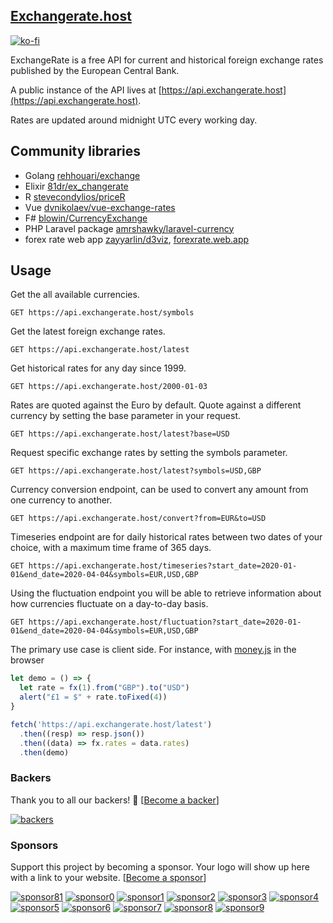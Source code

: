 ## [Exchangerate.host](https://exchangerate.host)

[![ko-fi](https://www.ko-fi.com/img/githubbutton_sm.svg)](https://ko-fi.com/X8X5261MF)

ExchangeRate is a free API for current and historical foreign exchange rates published by the European Central Bank.

A public instance of the API lives at [https://api.exchangerate.host](https://api.exchangerate.host).

Rates are updated around midnight UTC every working day.

## Community libraries

- Golang [rehhouari/exchange](https://github.com/rehhouari/exchange)
- Elixir [81dr/ex_changerate](https://github.com/81dr/ex_changerate)
- R [stevecondylios/priceR](https://github.com/stevecondylios/priceR)
- Vue [dvnikolaev/vue-exchange-rates](https://github.com/dvnikolaev/vue-exchange-rates)
- F# [blowin/CurrencyExchange](https://github.com/blowin/CurrencyExchange)
- PHP Laravel package [amrshawky/laravel-currency](https://github.com/amrshawky/laravel-currency)
- forex rate web app [zayyarlin/d3viz](https://github.com/zayyarlin/d3viz), [forexrate.web.app](https://forexrate.web.app/)

## Usage

Get the all available currencies.

```http
GET https://api.exchangerate.host/symbols
```

Get the latest foreign exchange rates.

```http
GET https://api.exchangerate.host/latest
```

Get historical rates for any day since 1999.

```http
GET https://api.exchangerate.host/2000-01-03
```

Rates are quoted against the Euro by default. Quote against a different currency by setting the base parameter in your request.

```http
GET https://api.exchangerate.host/latest?base=USD
```

Request specific exchange rates by setting the symbols parameter.

```http
GET https://api.exchangerate.host/latest?symbols=USD,GBP
```

Currency conversion endpoint, can be used to convert any amount from one currency to another. 

```http
GET https://api.exchangerate.host/convert?from=EUR&to=USD
```

Timeseries endpoint are for daily historical rates between two dates of your choice, with a maximum time frame of 365 days.

```http
GET https://api.exchangerate.host/timeseries?start_date=2020-01-01&end_date=2020-04-04&symbols=EUR,USD,GBP
```

Using the fluctuation endpoint you will be able to retrieve information about how currencies fluctuate on a day-to-day basis. 

```http
GET https://api.exchangerate.host/fluctuation?start_date=2020-01-01&end_date=2020-04-04&symbols=EUR,USD,GBP
```

The primary use case is client side. For instance, with [money.js](https://openexchangerates.github.io/money.js/) in the browser

```js
let demo = () => {
  let rate = fx(1).from("GBP").to("USD")
  alert("£1 = $" + rate.toFixed(4))
}

fetch('https://api.exchangerate.host/latest')
  .then((resp) => resp.json())
  .then((data) => fx.rates = data.rates)
  .then(demo)
```

### Backers

Thank you to all our backers! 🙏 [[Become a backer](https://opencollective.com/exchangeratehost#backer)]

[![backers](https://opencollective.com/exchangeratehost/backers.svg?width=890)](https://opencollective.com/exchangeratehost#backers)

### Sponsors

Support this project by becoming a sponsor. Your logo will show up here with a link to your website. [[Become a sponsor](https://opencollective.com/exchangeratehost#sponsor)]

[![sponsor81](https://user-images.githubusercontent.com/6382002/130024560-65bb49a6-c7e9-48f9-8427-a29d8ff2a3db.png)](https://quaestor.com/?utm_source=github&utm_category=sponsor)
[![sponsor0](https://opencollective.com/exchangeratehost/sponsor/0/avatar.svg?v=1)](https://opencollective.com/exchangeratehost/sponsor/0/website)
[![sponsor1](https://opencollective.com/exchangeratehost/sponsor/1/avatar.svg)](https://opencollective.com/exchangeratehost/sponsor/1/website)
[![sponsor2](https://opencollective.com/exchangeratehost/sponsor/2/avatar.svg)](https://opencollective.com/exchangeratehost/sponsor/2/website)
[![sponsor3](https://opencollective.com/exchangeratehost/sponsor/3/avatar.svg)](https://opencollective.com/exchangeratehost/sponsor/3/website)
[![sponsor4](https://opencollective.com/exchangeratehost/sponsor/4/avatar.svg)](https://opencollective.com/exchangeratehost/sponsor/4/website)
[![sponsor5](https://opencollective.com/exchangeratehost/sponsor/5/avatar.svg)](https://opencollective.com/exchangeratehost/sponsor/5/website)
[![sponsor6](https://opencollective.com/exchangeratehost/sponsor/6/avatar.svg)](https://opencollective.com/exchangeratehost/sponsor/6/website)
[![sponsor7](https://opencollective.com/exchangeratehost/sponsor/7/avatar.svg)](https://opencollective.com/exchangeratehost/sponsor/7/website)
[![sponsor8](https://opencollective.com/exchangeratehost/sponsor/8/avatar.svg)](https://opencollective.com/exchangeratehost/sponsor/8/website)
[![sponsor9](https://opencollective.com/exchangeratehost/sponsor/9/avatar.svg)](https://opencollective.com/exchangeratehost/sponsor/9/website)


